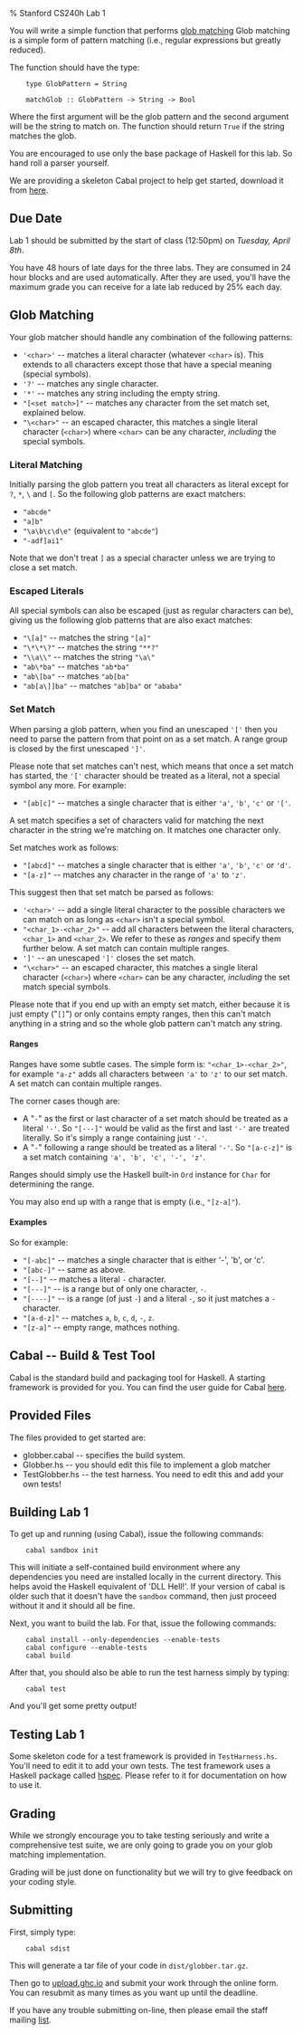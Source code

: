 % Stanford CS240h Lab 1

You will write a simple function that performs [glob
matching](http://en.wikipedia.org/wiki/Glob_%28programming%29) Glob
matching is a simple form of pattern matching (i.e., regular
expressions but greatly reduced).

The function should have the type: 

        type GlobPattern = String

        matchGlob :: GlobPattern -> String -> Bool

Where the first argument will be the glob pattern and the second
argument will be the string to match on. The function should return
`True` if the string matches the glob.

You are encouraged to use only the base package of Haskell for this
lab. So hand roll a parser yourself.

We are providing a skeleton Cabal project to help get started,
download it from
[here](http://www.scs.stanford.edu/14sp-cs240h/labs/lab1.tar.gz).

## Due Date

Lab 1 should be submitted by the start of class (12:50pm) on *Tuesday,
April 8th*.

You have 48 hours of late days for the three labs. They are consumed
in 24 hour blocks and are used automatically. After they are used,
you'll have the maximum grade you can receive for a late lab reduced
by 25% each day.

## Glob Matching

Your glob matcher should handle any combination of the following
patterns:

* `'<char>'` -- matches a literal character (whatever `<char>` is).
  This extends to all characters except those that have a special
  meaning (special symbols).
* `'?'` -- matches any single character.
* `'*'` -- matches any string including the empty string.
* `"[<set match>]"` -- matches any character from the set match set,
  explained below.
* `"\<char>"` -- an escaped character, this matches a single literal
  character (`<char>`) where `<char>` can be any character,
  *including* the special symbols.

### Literal Matching

Initially parsing the glob pattern you treat all characters as literal
except for `?`, `*`, `\` and `[`. So the following glob patterns are
exact matchers:

* `"abcde"`
* `"a]b"`
* `"\a\b\c\d\e"` (equivalent to `"abcde"`)
* `"-adf]ai1"`

Note that we don't treat `]` as a special character unless we are
trying to close a set match.

### Escaped Literals

All special symbols can also be escaped (just as regular characters
can be), giving us the following glob patterns that are also exact
matches:

* `"\[a]"` -- matches the string `"[a]"`
* `"\*\*\?"` -- matches the string `"**?"`
* `"\\a\\"` -- matches the string `"\a\"`
* `"ab\*ba"` -- matches `"ab*ba"`
* `"ab\[ba"` -- matches `"ab[ba"`
* `"ab[a\]]ba"` -- matches `"ab]ba"` or `"ababa"`


### Set Match

When parsing a glob pattern, when you find an unescaped `'['` then you
need to parse the pattern from that point on as a set match. A range
group is closed by the first unescaped `']'`.

Please note that set matches can't nest, which means that once a set
match has started, the `'['` character should be treated as a literal,
not a special symbol any more. For example:

* `"[ab[c]"` -- matches a single character that is either `'a'`,
  `'b'`, `'c'` or `'['`.

A set match specifies a set of characters valid for matching the next
character in the string we're matching on. It matches one character
only.

Set matches work as follows:

* `"[abcd]"` -- matches a single character that is either `'a'`,
  `'b'`, `'c'` or `'d'`.
* `"[a-z]"` -- matches any character in the range of `'a'` to `'z'`.

This suggest then that set match be parsed as follows:

* `'<char>'` -- add a single literal character to the possible
  characters we can match on as long as `<char>` isn't a special
  symbol.
* `"<char_1>-<char_2>"` -- add all characters between the literal
  characters, `<char_1>` and `<char_2>`. We refer to these as
  *ranges* and specify them further below. A set match can contain
  multiple ranges.
* `']'` -- an unescaped `']'` closes the set match.
* `"\<char>"` -- an escaped character, this matches a single literal
  character (`<char>`) where `<char>` can be any character,
  *including* the set match special symbols.

Please note that if you end up with an empty set match, either because
it is just empty ("`[]`") or only contains empty ranges, then this
can't match anything in a string and so the whole glob pattern can't
match any string.

#### Ranges

Ranges have some subtle cases. The simple form is:
`"<char_1>-<char_2>"`, for example `"a-z"` adds all characters between
`'a'` to `'z'` to our set match. A set match can contain multiple
ranges.

The corner cases though are:

* A "`-`" as the first or last character of a set match should be
  treated as a literal `'-'`. So `"[---]"` would be valid as the first
  and last `'-'` are treated literally. So it's simply a range
  containing just `'-'`.
* A "`-`" following a range should be treated as a literal `'-'`. So
  `"[a-c-z]"` is a set match containing `'a', 'b', 'c', '-', 'z'`.

Ranges should simply use the Haskell built-in `Ord` instance for
`Char` for determining the range.

You may also end up with a range that is empty (i.e., `"[z-a]"`).

#### Examples

So for example:

* `"[-abc]"` -- matches a single character that is either '-', 'b', or
  'c'.
* `"[abc-]"` -- same as above.
* `"[--]"` -- matches a literal `-` character.
* `"[---]"` -- is a range but of only one character, `-`.
* `"[----]"` -- is a range (of just `-`) and a literal `-`, so it just
  matches a `-` character.
* `"[a-d-z]"` -- matches `a`, `b`, `c`, `d`, `-`, `z`.
* `"[z-a]"` -- empty range, mathces nothing.

## Cabal -- Build & Test Tool

Cabal is the standard build and packaging tool for Haskell. A starting
framework is provided for you. You can find the user guide for Cabal
[here](http://www.haskell.org/cabal/users-guide/developing-packages.html#test-suites).

## Provided Files

The files provided to get started are:

* globber.cabal -- specifies the build system.
* Globber.hs -- you should edit this file to implement a glob matcher
* TestGlobber.hs -- the test harness. You need to edit this and add
  your own tests!

## Building Lab 1

To get up and running (using Cabal), issue the following commands:

        cabal sandbox init

This will initiate a self-contained build environment where any
dependencies you need are installed locally in the current directory.
This helps avoid the Haskell equivalent of 'DLL Hell!'. If your
version of cabal is older such that it doesn't have the `sandbox`
command, then just proceed without it and it should all be fine.

Next, you want to build the lab. For that, issue the following
commands:

        cabal install --only-dependencies --enable-tests
        cabal configure --enable-tests
        cabal build

After that, you should also be able to run the test harness simply by
typing:

        cabal test

And you'll get some pretty output!

## Testing Lab 1

Some skeleton code for a test framework is provided in
`TestHarness.hs`. You'll need to edit it to add your own tests. The
test framework uses a Haskell package called
[hspec](http://hspec.github.io/). Please refer to it for documentation
on how to use it.

## Grading

While we strongly encourage you to take testing seriously and write a
comprehensive test suite, we are only going to grade you on your glob
matching implementation.

Grading will be just done on functionality but we will try to give
feedback on your coding style.

## Submitting

First, simply type:

        cabal sdist

This will generate a tar file of your code in `dist/globber.tar.gz`.

Then go to [upload.ghc.io](http://upload.ghc.io/) and submit your work
through the online form. You can resubmit as many times as you want up
until the deadline.

If you have any trouble submitting on-line, then please email the
staff mailing [list](mailto:cs240h-staff@scs.stanford.edu).

